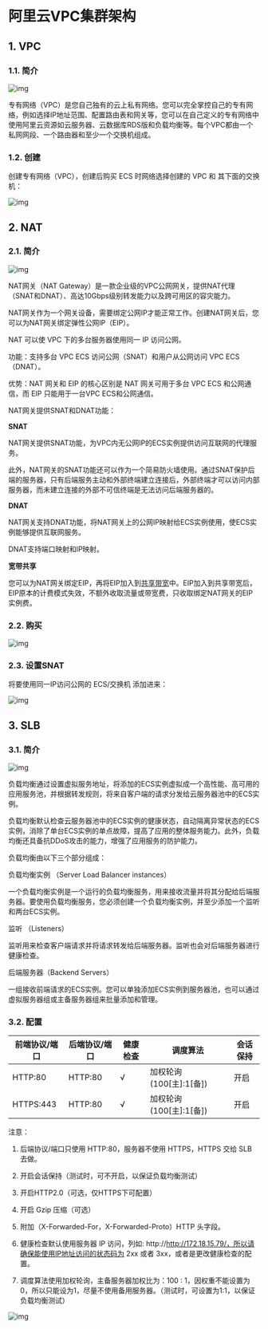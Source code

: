 # 阿里云VPC集群架构



## 1. VPC



### 1.1. 简介



![img](https://static.ilibing.com/images/blogs/ad7c026864935eedb7dbf3006e166bd3.png)



专有网络（VPC）是您自己独有的云上私有网络。您可以完全掌控自己的专有网络，例如选择IP地址范围、配置路由表和网关等，您可以在自己定义的专有网络中使用阿里云资源如云服务器、云数据库RDS版和负载均衡等。每个VPC都由一个私网网段、一个路由器和至少一个交换机组成。

### 1.2. 创建

创建专有网络（VPC），创建后购买 ECS 时网络选择创建的 VPC 和 其下面的交换机：



![img](https://static.ilibing.com/images/blogs/4b3d40472cf8c2f6ed8724d65a51e67b.png)





## 2. NAT



### 2.1. 简介



![img](https://static.ilibing.com/images/blogs/2bab21c399ac9f75be59e27543562d30.png)



NAT网关（NAT Gateway）是一款企业级的VPC公网网关，提供NAT代理（SNAT和DNAT）、高达10Gbps级别转发能力以及跨可用区的容灾能力。

NAT网关作为一个网关设备，需要绑定公网IP才能正常工作。创建NAT网关后，您可以为NAT网关绑定弹性公网IP（EIP）。

NAT 可以使 VPC 下的多台服务器使用同一 IP 访问公网。

功能：支持多台 VPC ECS 访问公网（SNAT）和用户从公网访问 VPC ECS（DNAT）。

优势：NAT 网关和 EIP 的核心区别是 NAT 网关可用于多台 VPC ECS 和公网通信，而 EIP 只能用于一台VPC ECS和公网通信。

NAT网关提供SNAT和DNAT功能：

**SNAT**

NAT网关提供SNAT功能，为VPC内无公网IP的ECS实例提供访问互联网的代理服务。

此外，NAT网关的SNAT功能还可以作为一个简易防火墙使用。通过SNAT保护后端的服务器，只有后端服务主动和外部终端建立连接后，外部终端才可以访问内部服务器，而未建立连接的外部不可信终端是无法访问后端服务器的。

**DNAT**

NAT网关支持DNAT功能，将NAT网关上的公网IP映射给ECS实例使用，使ECS实例能够提供互联网服务。

DNAT支持端口映射和IP映射。

**宽带共享**

您可以为NAT网关绑定EIP，再将EIP加入到[共享带宽](https://www.aliyun.com/product/cbwp?spm=5176.8142029.388261.320.3836dbcc85aZVp)中。EIP加入到共享带宽后，EIP原本的计费模式失效，不额外收取流量或带宽费，只收取绑定NAT网关的EIP实例费。

### 2.2. 购买



![img](https://static.ilibing.com/images/blogs/868acc974cb222aaec7630fd3f420a75.png)



### 2.3. 设置SNAT

将要使用同一IP访问公网的 ECS/交换机 添加进来：



![img](https://static.ilibing.com/images/blogs/02a3e89ab41c67c0ec8ec9810ab6dfdf.png)





## 3. SLB



### 3.1. 简介



![img](https://static.ilibing.com/images/blogs/ac187969abbebf415b42ef701f3dccd7.png)



负载均衡通过设置虚拟服务地址，将添加的ECS实例虚拟成一个高性能、高可用的应用服务池，并根据转发规则，将来自客户端的请求分发给云服务器池中的ECS实例。

负载均衡默认检查云服务器池中的ECS实例的健康状态，自动隔离异常状态的ECS实例，消除了单台ECS实例的单点故障，提高了应用的整体服务能力。此外，负载均衡还具备抗DDoS攻击的能力，增强了应用服务的防护能力。

负载均衡由以下三个部分组成：

负载均衡实例 （Server Load Balancer instances）

一个负载均衡实例是一个运行的负载均衡服务，用来接收流量并将其分配给后端服务器。要使用负载均衡服务，您必须创建一个负载均衡实例，并至少添加一个监听和两台ECS实例。

监听 （Listeners）

监听用来检查客户端请求并将请求转发给后端服务器。监听也会对后端服务器进行健康检查。

后端服务器（Backend Servers）

一组接收前端请求的ECS实例。您可以单独添加ECS实例到服务器池，也可以通过虚拟服务器组或主备服务器组来批量添加和管理。

### 3.2. 配置

| **前端协议/端口** | **后端协议/端口** | **健康检查** | **调度算法**            | **会话保持** |
| ----------------- | ----------------- | ------------ | ----------------------- | ------------ |
| HTTP:80           | HTTP:80           | √            | 加权轮询(100[主]:1[备]) | 开启         |
| HTTPS:443         | HTTP:80           | √            | 加权轮询(100[主]:1[备]) | 开启         |

注意：

1. 后端协议/端口只使用 HTTP:80，服务器不使用 HTTPS，HTTPS 交给 SLB 去做。

1. 开启会话保持（测试时，可不开启，以保证负载均衡测试）

1. 开启HTTP2.0（可选，仅HTTPS下可配置）

1. 开启 Gzip 压缩（可选）

1. 附加（X-Forwarded-For，X-Forwarded-Proto）HTTP 头字段。

1. 健康检查默认使用服务器 IP 访问，列如: http://http://172.18.15.79/，所以请确保能使用IP地址访问的状态码为 2xx 或者 3xx，或者是更改健康检查的配置。

1. 调度算法使用加权轮询，主备服务器加权比为：100 : 1，因权重不能设置为0，所以只能设为1，尽量不使用备用服务器。（测试时，可设置为1:1，以保证负载均衡测试）



![img](https://static.ilibing.com/images/blogs/f37efa80a38847d49ebfccbca86caf40.png)